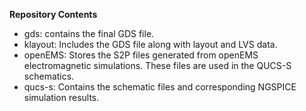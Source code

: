 **Repository Contents**
* gds: contains the final GDS file.
* klayout: Includes the GDS file along with layout and LVS data.
* openEMS: Stores the S2P files generated from openEMS electromagnetic simulations. These files are used in the QUCS-S schematics.
* qucs-s: Contains the schematic files and corresponding NGSPICE simulation results.

